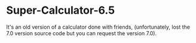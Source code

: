 # Super-Calculator-6.5
It's an old version of a calculator done with friends, (unfortunately, lost the 7.0 version source code but you can request the version 7.0).
